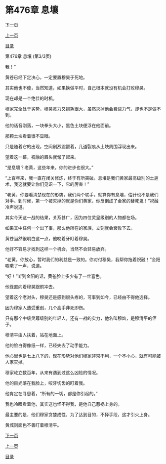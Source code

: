 <h1>第476章    息壤</h1>
            <div><p><a href="./1428_%E7%AC%AC477%E7%AB%A0_%E8%83%9C%E4%B9%8B%E4%B8%8D%E6%AD%A6.md">下一页</a></p><p><a href="./1426_%E7%AC%AC476%E7%AB%A0_%E6%81%AF%E5%A3%A4.md">上一页</a></p><p><a href="../">目录</a></p></div>
            <div><p>第476章    息壤 (第3/3页)</p><p>我！”</p><p>黄苍已经下定决心，一定要置穆昊于死地。</p><p>其实他也不傻，当然知道，如果换做平时，自己根本就没有机会打败穆昊。</p><p>现在却是一个绝佳的时机。</p><p>穆家完全处于劣势，穆昊灵力又损耗很大，虽然灭掉他会费些力气，却也不是做不到。</p><p>他的话音刚落，一块拳头大小，黑色土块便浮在他面前。</p><p>那颗土块看着很不显眼。</p><p>只是随着它的出现，空间剧烈震颤着，几道裂痕从土块周围浮现出来。</p><p>望着这一幕，祝融的眉头就皱了起来。</p><p>“是息壤？老黄，这些年来，你的进步也很大。”</p><p>“上百年来，我一直在闭关修炼，终于有所突破。息壤是我们黄家最高级别的土遁术，我这就要让你们见识一下，它的厉害！”</p><p>“老黄，你要看清楚现在的形势，我们两个联手，就算你有息壤，估计也不是我们对手。到时候，第一个被灭掉的就是你们黄家，你反倒成了金家的替死鬼！”祝融冷声说道。</p><p>其实今天这一战的结果，关系甚广，因为四位灵皇级别的人物都在场。</p><p>如果其中任何一个出了事，那么他所在的家族，立刻就会衰败下去。</p><p>黄苍当然很明白这一点，他咬着牙盯着穆昊。</p><p>他好不容易才找到这样一个机会，当然不会轻易放弃。</p><p>“老黄，你放心，暂时我们的利益是一致的。你对付穆昊，我帮你拖着祝融！”金阳咳嗽了一声，说道。</p><p>“好！”听到金阳的话，黄苍脸上多少有了一丝喜色。</p><p>他径直向着穆昊跟前冲去。</p><p>望着这个老对头，穆昊还是感到很头疼的，可事到如今，已经由不得他选择。</p><p>因为穆家人遭受重创，几个高手非死即伤。</p><p>只有那个中级灵尊级别的年轻人，还有一战的实力，他名叫穆灿，是穆清平的侄子。</p><p>穆清平由人扶着，站在地面上。</p><p>他的脸白得像纸一样，已经失去了动手能力。</p><p>他心里也是七上八下的，现在形势对他们穆家非常不利，一个不小心，就有可能被人家灭掉。</p><p>穆家屹立数百年，从来有遇到过这么凶险的情况。</p><p>他的目光落在我脸上，咬牙切齿的盯着我。</p><p>他肯定在寻思着，“所有的一切，都是你引起的。”</p><p>我也冷眼看着他，其实这也怪不得我，是他自己惹祸上身的。</p><p>最主要的是，他们穆家贪婪成性，为了达到目的，不择手段，这才引火上身。</p><p>黄城则面色不善盯着穆清平。</p></div>
            <div><p><a href="./1428_%E7%AC%AC477%E7%AB%A0_%E8%83%9C%E4%B9%8B%E4%B8%8D%E6%AD%A6.md">下一页</a></p><p><a href="./1426_%E7%AC%AC476%E7%AB%A0_%E6%81%AF%E5%A3%A4.md">上一页</a></p><p><a href="../">目录</a></p></div>